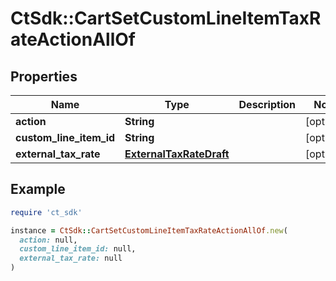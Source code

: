 # CtSdk::CartSetCustomLineItemTaxRateActionAllOf

## Properties

| Name | Type | Description | Notes |
| ---- | ---- | ----------- | ----- |
| **action** | **String** |  | [optional] |
| **custom_line_item_id** | **String** |  | [optional] |
| **external_tax_rate** | [**ExternalTaxRateDraft**](ExternalTaxRateDraft.md) |  | [optional] |

## Example

```ruby
require 'ct_sdk'

instance = CtSdk::CartSetCustomLineItemTaxRateActionAllOf.new(
  action: null,
  custom_line_item_id: null,
  external_tax_rate: null
)
```

